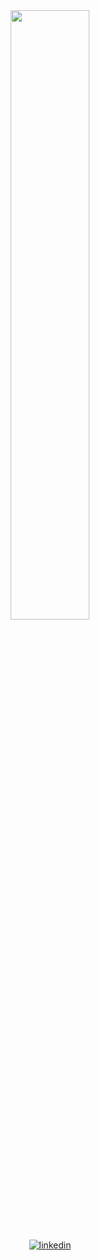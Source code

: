 <div align="center">
<img src="https://github-readme-stats.vercel.app/api?username=Drazeee&show_icons=true&count_private=true&hide_border=true&theme=darcula" align="center" style="width: 50%" />
</div>


<br />

<div align="center">
<a href="https://linkedin.com/in/charles-simon-meunier" target="_blank">
<img src=https://img.shields.io/badge/linkedin-%231E77B5.svg?&style=for-the-badge&logo=linkedin&logoColor=white alt=linkedin style="margin-bottom: 5px;" />
</a>  
</div>

